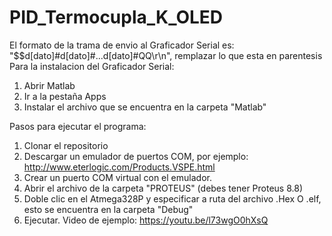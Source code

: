 # PID_Termocupla_K_OLED
El formato de la trama de envio al Graficador Serial es: "$$d[dato]#d[dato]#...d[dato]#QQ\r\n", remplazar lo que esta en parentesis
Para la instalacion del Graficador Serial:
1) Abrir Matlab
2) Ir a la pestaña Apps
3) Instalar el archivo que se encuentra en la carpeta "Matlab"

Pasos para ejecutar el programa:
1) Clonar el repositorio
2) Descargar un emulador de puertos COM, por ejemplo: http://www.eterlogic.com/Products.VSPE.html
3) Crear un puerto COM virtual con el emulador.
4) Abrir el archivo de la carpeta "PROTEUS" (debes tener Proteus 8.8)
5) Doble clic en el Atmega328P y especificar a ruta del archivo .Hex O .elf, esto se encuentra en la carpeta "Debug"
6) Ejecutar.
Video de ejemplo: https://youtu.be/l73wgO0hXsQ
